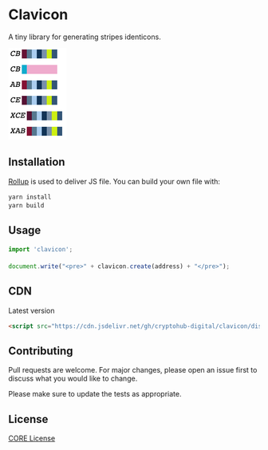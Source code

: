 # Clavicon

A tiny library for generating stripes identicons.

![Sample clavicon image](example/clavicon-screen.png "Clavicon")

## Installation

[Rollup](https://rollupjs.org) is used to deliver JS file.
You can build your own file with:

```bash
yarn install
yarn build
```

## Usage

```js
import 'clavicon';

document.write("<pre>" + clavicon.create(address) + "</pre>");
```

## CDN

Latest version

```html
<script src="https://cdn.jsdelivr.net/gh/cryptohub-digital/clavicon/dist/clavicon.js"></script>
```


## Contributing

Pull requests are welcome. For major changes, please open an issue first to discuss what you would like to change.

Please make sure to update the tests as appropriate.

## License

[CORE License](LICENSE)
